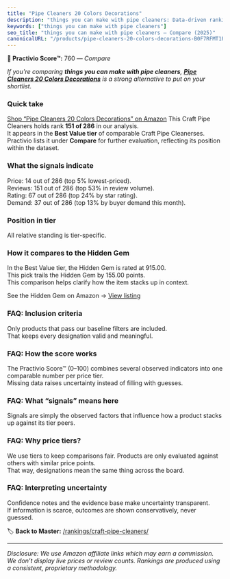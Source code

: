 ```yaml
---
title: "Pipe Cleaners 20 Colors Decorations"
description: "things you can make with pipe cleaners: Data-driven ranking using the Practivio Score™. Positioned by quality, value, demand, findability, momentum."
keywords: ["things you can make with pipe cleaners"]
seo_title: "things you can make with pipe cleaners — Compare (2025)"
canonicalURL: "/products/pipe-cleaners-20-colors-decorations-B0F7RFMT1F/"
---
```


**🛒 Practivio Score™:** 760 — _Compare_


*If you're comparing **things you can make with pipe cleaners**, **[Pipe Cleaners 20 Colors Decorations](https://www.amazon.com/dp/B0F7RFMT1F?tag=practivio-20)** is a strong alternative to put on your shortlist.*
### Quick take
[Shop “Pipe Cleaners 20 Colors Decorations” on Amazon](https://www.amazon.com/dp/B0F7RFMT1F?tag=practivio-20)
This Craft Pipe Cleaners holds rank **151 of 286** in our analysis.  
It appears in the **Best Value tier** of comparable Craft Pipe Cleanerses.  
Practivio lists it under **Compare** for further evaluation, reflecting its position within the dataset.

### What the signals indicate
Price: 14 out of 286 (top 5% lowest-priced).  
Reviews: 151 out of 286 (top 53% in review volume).  
Rating: 67 out of 286 (top 24% by star rating).  
Demand: 37 out of 286 (top 13% by buyer demand this month).

### Position in tier
All relative standing is tier-specific.

### How it compares to the Hidden Gem
In the Best Value tier, the Hidden Gem is rated at 915.00.  
This pick trails the Hidden Gem by 155.00 points.  
This comparison helps clarify how the item stacks up in context.  

See the Hidden Gem on Amazon → [View listing](https://www.amazon.com/dp/B08GZL6MFJ?tag=practivio-20)

### FAQ: Inclusion criteria
Only products that pass our baseline filters are included.  
That keeps every designation valid and meaningful.

### FAQ: How the score works
The Practivio Score™ (0–100) combines several observed indicators into one comparable number per price tier.  
Missing data raises uncertainty instead of filling with guesses.

### FAQ: What “signals” means here
Signals are simply the observed factors that influence how a product stacks up against its tier peers.

### FAQ: Why price tiers?
We use tiers to keep comparisons fair. Products are only evaluated against others with similar price points.  
That way, designations mean the same thing across the board.

### FAQ: Interpreting uncertainty
Confidence notes and the evidence base make uncertainty transparent.  
If information is scarce, outcomes are shown conservatively, never guessed.

<!-- Missing template for Compare/CompareWithinPriceClass -->


🏷️ **Back to Master:** [/rankings/craft-pipe-cleaners/](/rankings/craft-pipe-cleaners/)

---
_Disclosure: We use Amazon affiliate links which may earn a commission. We don’t display live prices or review counts. Rankings are produced using a consistent, proprietary methodology._

